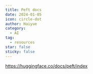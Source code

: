 ```yaml
---
title: Peft docs
date: 2024-01-05
icon: circle-dot
author: Haiyue
category:
  - AI
tag:
  - resources
star: false
sticky: false
---
```


https://huggingface.co/docs/peft/index